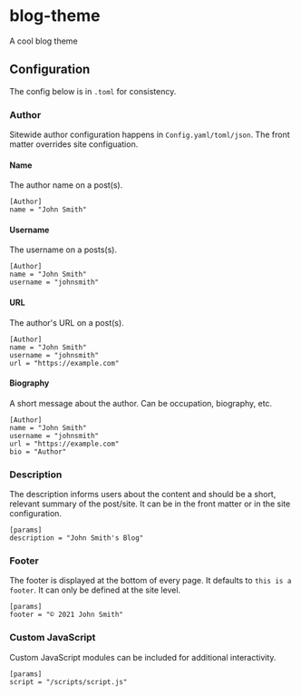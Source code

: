 # blog-theme

A cool blog theme

## Configuration

The config below is in `.toml` for consistency.

### Author

Sitewide author configuration happens in `Config.yaml/toml/json`. The front matter overrides site configuation.

#### Name

The author name on a post(s).

```
[Author]
name = "John Smith"
```

#### Username

The username on a posts(s).

```
[Author]
name = "John Smith"
username = "johnsmith"
```

#### URL

The author's URL on a post(s).

```
[Author]
name = "John Smith"
username = "johnsmith"
url = "https://example.com"
```

#### Biography

A short message about the author. Can be occupation, biography, etc.

```
[Author]
name = "John Smith"
username = "johnsmith"
url = "https://example.com"
bio = "Author"
```

### Description

The description informs users about the content and should be a short, relevant summary of the post/site. It can be in the front matter or in the site configuration.

```
[params]
description = "John Smith's Blog"
```

### Footer

The footer is displayed at the bottom of every page. It defaults to `this is a footer`. It can only be defined at the site level.

```
[params]
footer = "© 2021 John Smith"
```

### Custom JavaScript

Custom JavaScript modules can be included for additional interactivity.

```
[params]
script = "/scripts/script.js"
```
